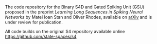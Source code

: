 The code repository for the Binary S4D and Gated Spiking Unit (GSU) proposed in the preprint _Learning Long Sequences in Spiking Neural Networks_ by Matei Ioan Stan and Oliver Rhodes, available on [arXiv](https://arxiv.org/abs/2401.00955) and is under review for publication. 

All code builds on the original S4 repository available online https://github.com/state-spaces/s4
